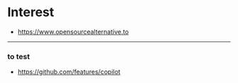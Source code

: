 # Interest

- https://www.opensourcealternative.to

---
### to test
- https://github.com/features/copilot
